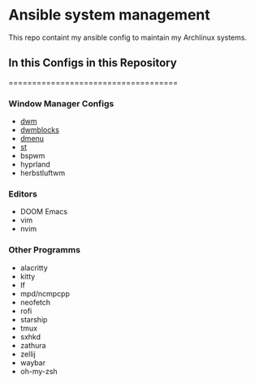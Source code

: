 # Ansible system management

This repo containt my ansible config to maintain my Archlinux systems.

## In this Configs in this Repository
====================================
### Window Manager Configs
- [dwm](https://github.com/j0giwa/dwm)
- [dwmblocks](https://github.com/j0giwa/dwmblocks)
- [dmenu](https://github.com/j0giwa/dmenu)
- [st](https://github.com/j0giwa/st)
- bspwm
- hyprland
- herbstluftwm

### Editors
- DOOM Emacs
- vim
- nvim

### Other Programms
- alacritty
- kitty
- lf
- mpd/ncmpcpp
- neofetch
- rofi
- starship
- tmux
- sxhkd
- zathura
- zellij
- waybar
- oh-my-zsh
